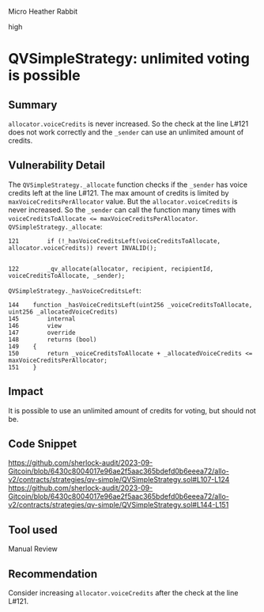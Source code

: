 Micro Heather Rabbit

high

# QVSimpleStrategy: unlimited voting is possible
## Summary

`allocator.voiceCredits` is never increased. So the check at the line L#121 does not work correctly and the `_sender` can use an unlimited amount of credits.

## Vulnerability Detail

The `QVSimpleStrategy._allocate` function checks if the `_sender` has voice credits left at the line L#121. The max amount of credits is limited by `maxVoiceCreditsPerAllocator` value. But the `allocator.voiceCredits` is never increased. So the `_sender` can call the function many times with `voiceCreditsToAllocate <= maxVoiceCreditsPerAllocator`.
`QVSimpleStrategy._allocate`:
```solidity
121        if (!_hasVoiceCreditsLeft(voiceCreditsToAllocate, allocator.voiceCredits)) revert INVALID();


122        _qv_allocate(allocator, recipient, recipientId, voiceCreditsToAllocate, _sender);
```
`QVSimpleStrategy._hasVoiceCreditsLeft`:
```solidity
144    function _hasVoiceCreditsLeft(uint256 _voiceCreditsToAllocate, uint256 _allocatedVoiceCredits)
145        internal
146        view
147        override
148        returns (bool)
149    {
150        return _voiceCreditsToAllocate + _allocatedVoiceCredits <= maxVoiceCreditsPerAllocator;
151    }
```

## Impact

It is possible to use an unlimited amount of credits for voting, but should not be.

## Code Snippet

https://github.com/sherlock-audit/2023-09-Gitcoin/blob/6430c8004017e96ae2f5aac365bdefd0b6eeea72/allo-v2/contracts/strategies/qv-simple/QVSimpleStrategy.sol#L107-L124
https://github.com/sherlock-audit/2023-09-Gitcoin/blob/6430c8004017e96ae2f5aac365bdefd0b6eeea72/allo-v2/contracts/strategies/qv-simple/QVSimpleStrategy.sol#L144-L151

## Tool used

Manual Review

## Recommendation

Consider increasing `allocator.voiceCredits`  after the check at the line L#121.
